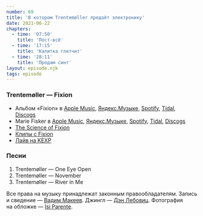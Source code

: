 ```yaml
---
number: 69
title: 'В котором Trentemøller предаёт электронику'
date: 2021-06-22
chapters:
  - time: '07:50'
    title: 'Пост-всё'
  - time: '17:15'
    title: 'Калитка глитчит'
  - time: '28:11'
    title: 'Продам синт'
layout: episode.njk
tags: episode
---
```


### Trentemøller — Fixion

- Альбом «Fixion» в
  [Apple Music](https://music.apple.com/album/1120674037),
  [Яндекс.Музыке](https://music.yandex.ru/album/5292550),
  [Spotify](https://open.spotify.com/album/4g8AOBMFKeuthiXpj6Kxmr),
  [Tidal](https://tidal.com/browse/album/87657240),
  [Discogs](https://www.discogs.com/master/1059060)
- Marie Fisker в
  [Apple Music](https://music.apple.com/album/561568238),
  [Яндекс.Музыке](https://music.yandex.ru/album/652744),
  [Spotify](https://open.spotify.com/album/2spICRVhJVbD45AMtudoj5),
  [Tidal](https://tidal.com/browse/album/16318734),
  [Discogs](https://www.discogs.com/master/635197)
- [The Science of Fixion](https://youtu.be/avatsxJazA0)
- [Клипы с Fixion](https://youtube.com/playlist?list=OLAK5uy_knDOpdUfVoCI82HUoe3XyLbiNfp8xMe48)
- [Лайв на KEXP](https://youtu.be/UZGbUagfcMA)

### Песни

1. Trentemøller — One Eye Open
2. Trentemøller — November
3. Trentemøller — River in Me

Все права на музыку принадлежат законным правообладателям.
Запись и сведение — [Вадим Макеев](https://twitter.com/pepelsbey).
Джингл — [Дэн Лебовиц](https://www.youtube.com/channel/UC38A5qHrlc_Zgua7vL4b96w).
Фотография на обложке — [Isi Parente](https://unsplash.com/photos/sLMqgNQJx18).
